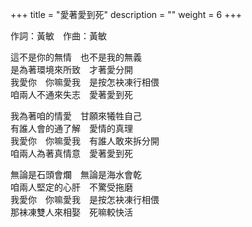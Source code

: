 +++
title = "愛著愛到死"
description = ""
weight = 6
+++

作詞：黃敏　作曲：黃敏

這不是你的無情　也不是我的無義  
是為著環境來所致　才著愛分開  
我愛你　你嘛愛我　是按怎袂凍行相偎  
咱兩人不通來失志　愛著愛到死  

我為著咱的情愛　甘願來犧牲自己  
有誰人會的通了解　愛情的真理  
我愛你　你嘛愛我　有誰人敢來拆分開  
咱兩人為著真情意　愛著愛到死  

無論是石頭會爛　無論是海水會乾  
咱兩人堅定的心肝　不驚受拖磨  
我愛你　你嘛愛我　是按怎袂凍行相偎  
那袜凍雙人來相娶　死嘛較快活  